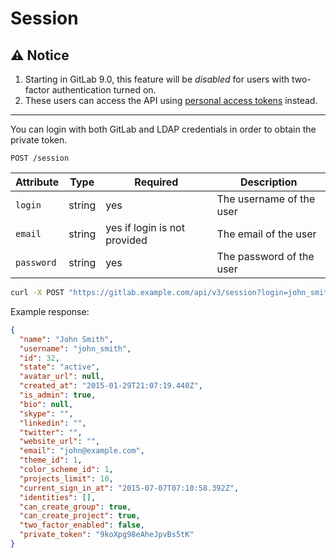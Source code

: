 # Session

## ⚠️ Notice

1. Starting in GitLab 9.0, this feature will be *disabled* for users with two-factor authentication turned on.
2. These users can access the API using [personal access tokens] instead.

<hr/>

You can login with both GitLab and LDAP credentials in order to obtain the
private token.

```
POST /session
```

| Attribute  | Type    | Required | Description |
| ---------- | ------- | -------- | -------- |
| `login`    | string  | yes      | The username of the user|
| `email`    | string  | yes if login is not provided | The email of the user |
| `password` | string  | yes     | The password of the user |

```bash
curl -X POST "https://gitlab.example.com/api/v3/session?login=john_smith&password=strongpassw0rd"
```

Example response:

```json
{
  "name": "John Smith",
  "username": "john_smith",
  "id": 32,
  "state": "active",
  "avatar_url": null,
  "created_at": "2015-01-29T21:07:19.440Z",
  "is_admin": true,
  "bio": null,
  "skype": "",
  "linkedin": "",
  "twitter": "",
  "website_url": "",
  "email": "john@example.com",
  "theme_id": 1,
  "color_scheme_id": 1,
  "projects_limit": 10,
  "current_sign_in_at": "2015-07-07T07:10:58.392Z",
  "identities": [],
  "can_create_group": true,
  "can_create_project": true,
  "two_factor_enabled": false,
  "private_token": "9koXpg98eAheJpvBs5tK"
}
```

[personal access tokens]: ./README.md#personal-access-tokens
